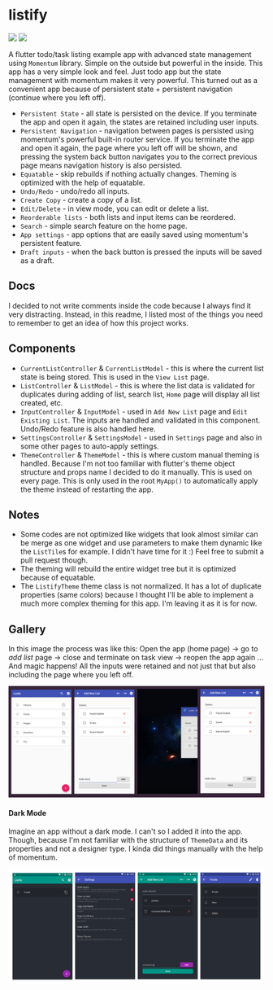 # listify
<a href="https://flutter.dev/docs/development/tools/sdk/releases" target="_blank"><img src="https://img.shields.io/badge/flutter-1.17.0-blue"></a>
<a href="https://pub.dev/packages/momentum" target="_blank"><img src="https://img.shields.io/badge/momentum-1.1.7-blue"></a>

A flutter todo/task listing example app with advanced state management using `Momentum` library. Simple on the outside but powerful in the inside. This app has a very simple look and feel. Just todo app but the state management with momentum makes it very powerful. This turned out as a convenient app because of persistent state + persistent navigation (continue where you left off).

- `Persistent State` - all state is persisted on the device. If you terminate the app and open it again, the states are retained including user inputs.
- `Persistent Navigation` - navigation between pages is persisted using momentum's powerful built-in router service. If you terminate the app and open it again, the page where you left off will be shown, and pressing the system back button navigates you to the correct previous page means navigation history is also persisted.
- `Equatable` - skip rebuilds if nothing actually changes. Theming is optimized with the help of equatable.
- `Undo/Redo` - undo/redo all inputs.
- `Create Copy` - create a copy of a list.
- `Edit/Delete` - in view mode, you can edit or delete a list.
- `Reorderable lists` - both lists and input items can be reordered. 
- `Search` - simple search feature on the home page.
- `App settings` - app options that are easily saved using momentum's persistent feature.
- `Draft inputs` - when the back button is pressed the inputs will be saved as a draft.

## Docs

I decided to not write comments inside the code because I always find it very distracting. Instead, in this readme, I listed most of the things you need to remember to get an idea of how this project works.
<!--TODO: link to official momentum docs-->

## Components
- `CurrentListController` & `CurrentListModel` - this is where the current list state is being stored. This is used in the `View List` page.
- `ListController` & `ListModel` - this is where the list data is validated for duplicates during adding of list, search list, `Home` page will display all list created, etc.
- `InputController` & `InputModel` - used in `Add New List` page and `Edit Existing List`. The inputs are handled and validated in this component. Undo/Redo feature is also handled here.
- `SettingsController` & `SettingsModel` - used in `Settings` page and also in some other pages to auto-apply settings.
- `ThemeController` & `ThemeModel` - this is where custom manual theming is handled. Because I'm not too familiar with flutter's theme object structure and props name I decided to do it manually. This is used on every page. This is only used in the root `MyApp()` to automatically apply the theme instead of restarting the app.

## Notes
- Some codes are not optimized like widgets that look almost similar can be merge as one widget and use parameters to make them dynamic like the `ListTile`s for example. I didn't have time for it :) Feel free to submit a pull request though.
- The theming will rebuild the entire widget tree but it is optimized because of equatable.
- The `ListifyTheme` theme class is not normalized. It has a lot of duplicate properties (same colors) because I thought I'll be able to implement a much more complex theming for this app. I'm leaving it as it is for now.

## Gallery
In this image the process was like this: Open the app (home page) -> go to *add list* page -> close and terminate on task view -> reopen the app again ... And magic happens! All the inputs were retained and not just that but also including the page where you left off.

![persistent preview](./gallery/001.png)

#### Dark Mode
Imagine an app without a dark mode. I can't so I added it into the app. Though, because I'm not familiar with the structure of `ThemeData` and its properties and not a designer type. I kinda did things manually with the help of momentum.

![dark mode](./gallery/002.png)